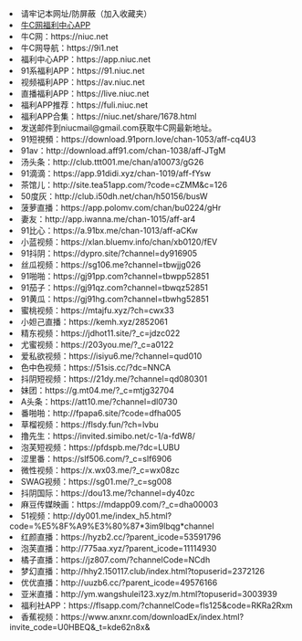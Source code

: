 <li>请牢记本网址/防屏蔽（加入收藏夹）</li>
<li><a href="https://cdn.jsdelivr.net/gh/niucnet/zonghe@latest/3.0.apk" target="_blank">牛C网福利中心APP</a></li>
<li>牛C网：https://niuc.net</li>
<li>牛C网导航：https://9i1.net</li>
<li>福利中心APP：https://app.niuc.net</li>
<li>91系福利APP：https://91.niuc.net</li>
<li>视频福利APP：https://av.niuc.net</li>
<li>直播福利APP：https://live.niuc.net</li>
<li>福利APP推荐：https://fuli.niuc.net</li>
<li>福利APP合集：https://niuc.net/share/1678.html</li>
<li>发送邮件到niucmail@gmail.com获取牛C网最新地址。</li>
<li>91短視頻：https://download.91porn.love/chan-1053/aff-cq4U3</li>
<li>91av：http://download.aff91.com/chan-1038/aff-JTgM</li>
<li>汤头条：http://club.ttt001.me/chan/a10073/gG26</li>
<li>91滴滴：https://app.91didi.xyz/chan-1019/aff-fYsw</li>
<li>茶馆儿：http://site.tea51app.com/?code=cZMM&c=126</li>
<li>50度灰：http://club.i50dh.net/chan/h50156/busW</li>
<li>菠萝直播：https://app.polomv.com/chan/bu0224/gHr</li>
<li>妻友：http://app.iwanna.me/chan-1015/aff-ar4</li>
<li>91比心：https://a.91bx.me/chan-1013/aff-aCKw</li>
<li>小蓝视频：https://xlan.bluemv.info/chan/xb0120/fEV</li>
<li>91抖阴：https://dypro.site/?channel=dy916905</li>
<li>丝瓜视频：https://sg106.me?channel=tbwjjg026</li>
<li>91啪啪：https://gj91pp.com?channel=tbwpp52851</li>
<li>91茄子：https://gj91qz.com?channel=tbwqz52851</li>
<li>91黄瓜：https://gj91hg.com?channel=tbwhg52851</li>
<li>蜜桃视频：https://mtajfu.xyz/?ch=cwx33</li>
<li>小妲己直播：https://kemh.xyz/2852061</li>
<li>精东视频：https://jdhot11.site/?_c=jdzc022</li>
<li>尤蜜视频：https://203you.me/?_c=a0122</li>
<li>爱私欲视频：https://isiyu6.me/?channel=qud010</li>
<li>色中色视频：https://51sis.cc/?dc=NNCA</li>
<li>抖阴短视频：https://21dy.me/?channel=qd080301</li>
<li>妹团：https://g.mt04.me/?_c=mtjg32704</li>
<li>A头条：https://att10.me/?channel=dl0730</li>
<li>番啪啪：http://fpapa6.site/?code=dfha005</li>
<li>草榴视频：https://flsdy.fun/?ch=lvbu</li>
<li>撸先生：https://invited.simibo.net/c-1/a-fdW8/</li>
<li>泡芙短视频：https://pfdspb.me/?dc=LUBU</li>
<li>涩里番：https://slf506.com/?_c=slf6906</li>
<li>微性视频：https://x.wx03.me/?_c=wx08zc</li>
<li>SWAG视频：https://sg01.me/?_c=sg008</li>
<li>抖阴国际：https://dou13.me/?channel=dy40zc</li>
<li>麻豆传媒映画：https://mdapp09.com/?_c=dha00003</li>
<li>51视频：http://dy001.me/index_h5.html?code=%E5%8F%A9%E3%80%87*3im9lbqg*channel</li>
<li>红颜直播：https://hyzb2.cc/?parent_icode=53591796</li>
<li>泡芙直播：http://775aa.xyz/?parent_icode=11114930</li>
<li>橘子直播：https://jz807.com/?channelCode=NCdh</li>
<li>梦幻直播：http://hhy2.150117.club/index.html?topuserid=2372126</li>
<li>优优直播：http://uuzb6.cc/?parent_icode=49576166</li>
<li>亚米直播：http://ym.wangshulei123.xyz/m.html?topuserid=3003939</li>
<li>福利社APP：https://flsapp.com/?channelCode=fls125&code=RKRa2Rxm</li>
<li>香蕉视频：https://www.anxnr.com/downloadEx/index.html?invite_code=U0HBEQ&_t=kde62n8x&</li>
